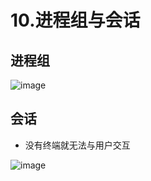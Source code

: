 # 10.进程组与会话  

## 进程组  

![image](https://user-images.githubusercontent.com/58176267/172509872-0a7ab6ba-1511-4d9e-baf2-31792ef01aed.png)  

## 会话  

* 没有终端就无法与用户交互  

![image](https://user-images.githubusercontent.com/58176267/172511998-92cf2889-49d3-4fd7-ad56-f6788f7daa68.png)  




